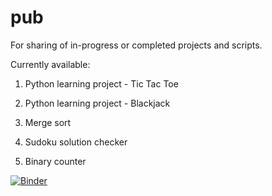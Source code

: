 # pub
For sharing of in-progress or completed projects and scripts.

Currently available:
1. Python learning project - Tic Tac Toe
2. Python learning project - Blackjack

3. Merge sort
4. Sudoku solution checker
5. Binary counter

[![Binder](https://mybinder.org/badge_logo.svg)](https://mybinder.org/v2/gh/jiongle91/pub/master)
